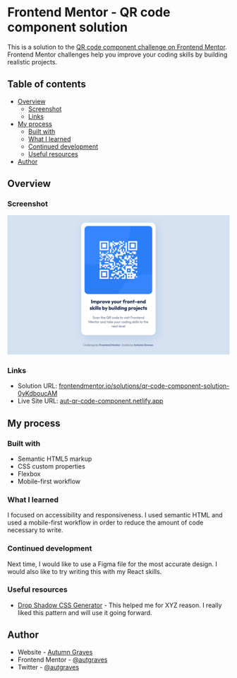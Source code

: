 # Frontend Mentor - QR code component solution

This is a solution to the [QR code component challenge on Frontend Mentor](https://www.frontendmentor.io/challenges/qr-code-component-iux_sIO_H). Frontend Mentor challenges help you improve your coding skills by building realistic projects.

## Table of contents

- [Overview](#overview)
  - [Screenshot](#screenshot)
  - [Links](#links)
- [My process](#my-process)
  - [Built with](#built-with)
  - [What I learned](#what-i-learned)
  - [Continued development](#continued-development)
  - [Useful resources](#useful-resources)
- [Author](#author)

## Overview

### Screenshot

![](./images/Screenshot%202024-02-04%20at%2021-15-19%20Frontend%20Mentor%20QR%20code%20component.png)

### Links

- Solution URL: [frontendmentor.io/solutions/qr-code-component-solution-0yKdboucAM](https://www.frontendmentor.io/solutions/qr-code-component-solution-0yKdboucAM)
- Live Site URL: [aut-qr-code-component.netlify.app](https://aut-qr-code-component.netlify.app/)

## My process

### Built with

- Semantic HTML5 markup
- CSS custom properties
- Flexbox
- Mobile-first workflow

### What I learned

I focused on accessibility and responsiveness. I used semantic HTML and used a mobile-first workflow in order to reduce the amount of code necessary to write.

### Continued development

Next time, I would like to use a Figma file for the most accurate design. I would also like to try writing this with my React skills.

### Useful resources

- [Drop Shadow CSS Generator](https://webcode.tools/css-generator/drop-shadow) - This helped me for XYZ reason. I really liked this pattern and will use it going forward.

## Author

- Website - [Autumn Graves](https://github.com/autgraves)
- Frontend Mentor - [@autgraves](https://www.frontendmentor.io/profile/autgraves)
- Twitter - [@autgraves](https://www.twitter.com/autgraves)
